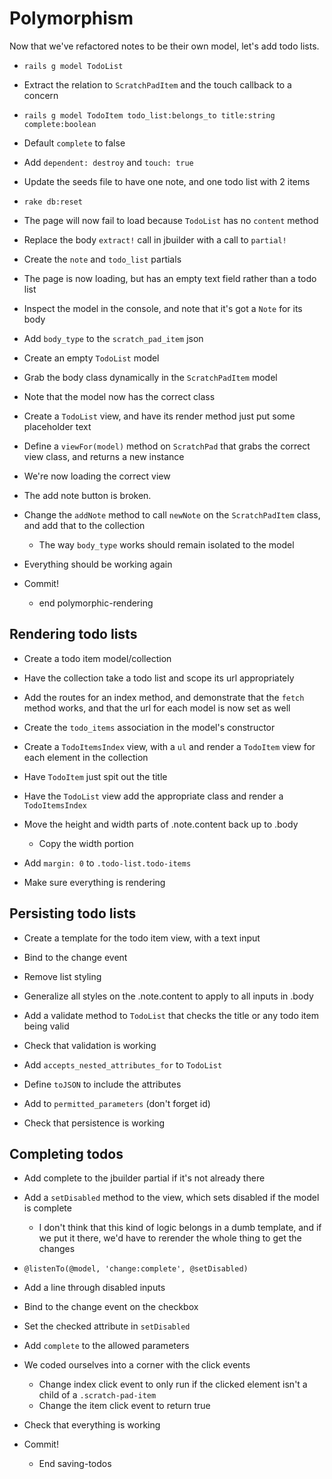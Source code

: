 Polymorphism
==

Now that we've refactored notes to be their own model, let's add todo lists.

- `rails g model TodoList`
- Extract the relation to `ScratchPadItem` and the touch callback to a concern
- `rails g model TodoItem todo_list:belongs_to title:string complete:boolean`
- Default `complete` to false
- Add `dependent: destroy` and `touch: true`

- Update the seeds file to have one note, and one todo list with 2 items
- `rake db:reset`

- The page will now fail to load because `TodoList` has no `content` method
- Replace the body `extract!` call in jbuilder with a call to `partial!`
- Create the `note` and `todo_list` partials

- The page is now loading, but has an empty text field rather than a todo list
- Inspect the model in the console, and note that it's got a `Note` for its body
- Add `body_type` to the `scratch_pad_item` json
- Create an empty `TodoList` model
- Grab the body class dynamically in the `ScratchPadItem` model
- Note that the model now has the correct class

- Create a `TodoList` view, and have its render method just put some placeholder
  text
- Define a `viewFor(model)` method on `ScratchPad` that grabs the correct view
  class, and returns a new instance
- We're now loading the correct view

- The add note button is broken.
- Change the `addNote` method to call `newNote` on the `ScratchPadItem` class,
  and add that to the collection
  - The way `body_type` works should remain isolated to the model
- Everything should be working again

- Commit!
  - end polymorphic-rendering

Rendering todo lists
--

- Create a todo item model/collection
- Have the collection take a todo list and scope its url appropriately
- Add the routes for an index method, and demonstrate that the `fetch` method
  works, and that the url for each model is now set as well

- Create the `todo_items` association in the model's constructor
- Create a `TodoItemsIndex` view, with a `ul` and render a `TodoItem` view for
  each element in the collection
- Have `TodoItem` just spit out the title
- Have the `TodoList` view add the appropriate class and render a
  `TodoItemsIndex`

- Move the height and width parts of .note.content back up to .body
  - Copy the width portion
- Add `margin: 0` to `.todo-list.todo-items`

- Make sure everything is rendering

Persisting todo lists
--

- Create a template for the todo item view, with a text input
- Bind to the change event
- Remove list styling
- Generalize all styles on the .note.content to apply to all inputs in .body
- Add a validate method to `TodoList` that checks the title or any todo item
  being valid
- Check that validation is working

- Add `accepts_nested_attributes_for` to `TodoList`
- Define `toJSON` to include the attributes
- Add to `permitted_parameters` (don't forget id)
- Check that persistence is working

Completing todos
--

- Add complete to the jbuilder partial if it's not already there
- Add a `setDisabled` method to the view, which sets disabled if the model is
  complete
  - I don't think that this kind of logic belongs in a dumb template, and if we
    put it there, we'd have to rerender the whole thing to get the changes
- `@listenTo(@model, 'change:complete', @setDisabled)`
- Add a line through disabled inputs
- Bind to the change event on the checkbox
- Set the checked attribute in `setDisabled`
- Add `complete` to the allowed parameters

- We coded ourselves into a corner with the click events
  - Change index click event to only run if the clicked element isn't a child of
    a `.scratch-pad-item`
  - Change the item click event to return true
- Check that everything is working

- Commit!
  - End saving-todos
